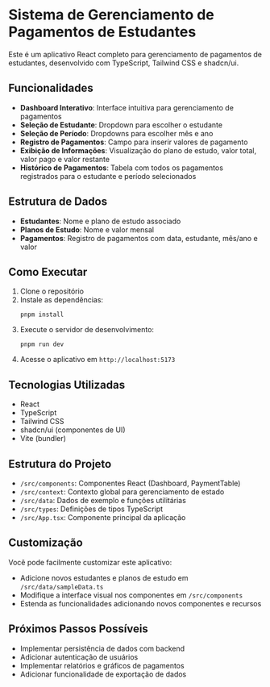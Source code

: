 # Sistema de Gerenciamento de Pagamentos de Estudantes

Este é um aplicativo React completo para gerenciamento de pagamentos de estudantes, desenvolvido com TypeScript, Tailwind CSS e shadcn/ui.

## Funcionalidades

- **Dashboard Interativo**: Interface intuitiva para gerenciamento de pagamentos
- **Seleção de Estudante**: Dropdown para escolher o estudante
- **Seleção de Período**: Dropdowns para escolher mês e ano
- **Registro de Pagamentos**: Campo para inserir valores de pagamento
- **Exibição de Informações**: Visualização do plano de estudo, valor total, valor pago e valor restante
- **Histórico de Pagamentos**: Tabela com todos os pagamentos registrados para o estudante e período selecionados

## Estrutura de Dados

- **Estudantes**: Nome e plano de estudo associado
- **Planos de Estudo**: Nome e valor mensal
- **Pagamentos**: Registro de pagamentos com data, estudante, mês/ano e valor

## Como Executar

1. Clone o repositório
2. Instale as dependências:
   ```
   pnpm install
   ```
3. Execute o servidor de desenvolvimento:
   ```
   pnpm run dev
   ```
4. Acesse o aplicativo em `http://localhost:5173`

## Tecnologias Utilizadas

- React
- TypeScript
- Tailwind CSS
- shadcn/ui (componentes de UI)
- Vite (bundler)

## Estrutura do Projeto

- `/src/components`: Componentes React (Dashboard, PaymentTable)
- `/src/context`: Contexto global para gerenciamento de estado
- `/src/data`: Dados de exemplo e funções utilitárias
- `/src/types`: Definições de tipos TypeScript
- `/src/App.tsx`: Componente principal da aplicação

## Customização

Você pode facilmente customizar este aplicativo:

- Adicione novos estudantes e planos de estudo em `/src/data/sampleData.ts`
- Modifique a interface visual nos componentes em `/src/components`
- Estenda as funcionalidades adicionando novos componentes e recursos

## Próximos Passos Possíveis

- Implementar persistência de dados com backend
- Adicionar autenticação de usuários
- Implementar relatórios e gráficos de pagamentos
- Adicionar funcionalidade de exportação de dados

